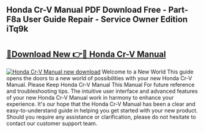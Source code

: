 ## Honda Cr-V Manual PDF Download Free - Part-F8a User Guide Repair - Service Owner Edition iTq9k

# <h2><a href="http://bc36006.oget.top/?id=Honda+Cr-V+Manual">🔗Download New 👉🔴 Honda Cr-V Manual</a></h2>

[![Honda Cr-V Manual new download](https://i.imgur.com/5g1atiW.png)](http://bc36006.oget.top/?id=Honda+Cr-V+Manual)
Welcome to a New World This guide opens the doors to a new world of possibilities with your new Honda Cr-V Manual. Please Keep Honda Cr-V Manual This Manual For future reference and troubleshooting tips. The intuitive user interface and advanced features of your new Honda Cr-V Manual work in harmony to enhance your experience. It's our hope that the Honda Cr-V Manual has been a clear and easy-to-understand guide in helping you get started with your new product. Should you require any assistance or clarification, please do not hesitate to contact our customer support team.
